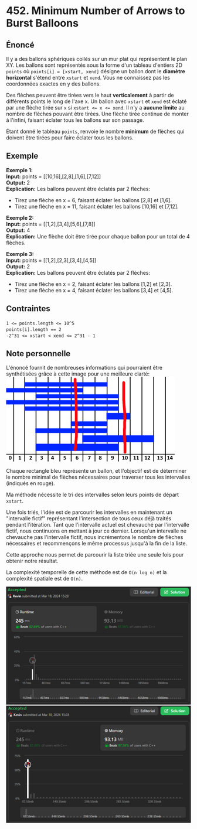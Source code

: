 # 452. Minimum Number of Arrows to Burst Balloons

## Énoncé

Il y a des ballons sphériques collés sur un mur plat qui représentent le plan XY. Les ballons sont représentés sous la forme d'un tableau d'entiers 2D `points` où `points[i] = [xstart, xend]` désigne un ballon dont le **diamètre horizontal** s'étend entre `xstart` et `xend`. Vous ne connaissez pas les coordonnées exactes en y des ballons.

Des flèches peuvent être tirées vers le haut **verticalement** à partir de différents points le long de l'axe x. Un ballon avec `xstart` et `xend` est éclaté par une flèche tirée sur `x` si `xstart <= x <= xend`. Il n'y a **aucune limite** au nombre de flèches pouvant être tirées. Une flèche tirée continue de monter à l'infini, faisant éclater tous les ballons sur son passage.

Étant donné le tableau `points`, renvoie le nombre **minimum** de flèches qui doivent être tirées pour faire éclater tous les ballons.

## Exemple

**Exemple 1:**  
**Input:** points = [[10,16],[2,8],[1,6],[7,12]]  
**Output:** 2  
**Explication:** Les ballons peuvent être éclatés par 2 flèches:

- Tirez une flèche en x = 6, faisant éclater les ballons [2,8] et [1,6].
- Tirez une flèche en x = 11, faisant éclater les ballons [10,16] et [7,12].

**Exemple 2:**  
**Input:** points = [[1,2],[3,4],[5,6],[7,8]]  
**Output:** 4  
**Explication:** Une flèche doit être tirée pour chaque ballon pour un total de 4 flèches.

**Exemple 3:**  
**Input:** points = [[1,2],[2,3],[3,4],[4,5]]  
**Output:** 2  
**Explication:** Les ballons peuvent être éclatés par 2 flèches:

- Tirez une flèche en x = 2, faisant éclater les ballons [1,2] et [2,3].
- Tirez une flèche en x = 4, faisant éclater les ballons [3,4] et [4,5].

## Contraintes

`1 <= points.length <= 10^5`  
`points[i].length == 2`  
`-2^31 <= xstart < xend <= 2^31 - 1`

## Note personnelle

L'énoncé fournit de nombreuses informations qui pourraient être synthétisées grâce à cette image pour une meilleure clarté:  
<img src="./imgs/img1.png"/>

Chaque rectangle bleu représente un ballon, et l'objectif est de déterminer le nombre minimal de flèches nécessaires pour traverser tous les intervalles (indiqués en rouge).

Ma méthode nécessite le tri des intervalles selon leurs points de départ `xstart`.

Une fois triés, l'idée est de parcourir les intervalles en maintenant un "intervalle fictif" représentant l'intersection de tous ceux déjà traités pendant l'itération. Tant que l'intervalle actuel est chevauché par l'intervalle fictif, nous continuons en mettant à jour ce dernier. Lorsqu'un intervalle ne chevauche pas l'intervalle fictif, nous incrémentons le nombre de flèches nécessaires et recommençons le même processus jusqu'à la fin de la liste.

Cette approche nous permet de parcourir la liste triée une seule fois pour obtenir notre résultat.

La complexité temporelle de cette méthode est de `O(n log n)` et la complexité spatiale est de `O(n)`.

<img src="./imgs/runtime.png"/>
<img src="./imgs/memory.png"/>

